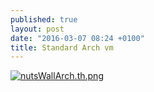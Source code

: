```yaml
---
published: true
layout: post
date: "2016-03-07 08:24 +0100"
title: Standard Arch vm
---
```


[![nutsWallArch.th.png](https://scrot.moe/images/2016/03/07/nutsWallArch.th.png)](https://scrot.moe/images/2016/03/07/nutsWallArch.png)
